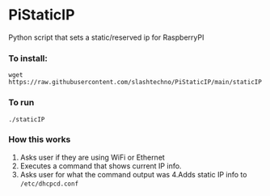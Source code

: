 # PiStaticIP
Python script that sets a static/reserved ip for RaspberryPI

### To install:
`wget https://raw.githubusercontent.com/slashtechno/PiStaticIP/main/staticIP`

### To run
`./staticIP`


### How this works

1. Asks user if they are using WiFi or Ethernet 
2. Executes a command that shows current IP info. 
3. Asks user for what the command output was
4.Adds static IP info to `/etc/dhcpcd.conf`
